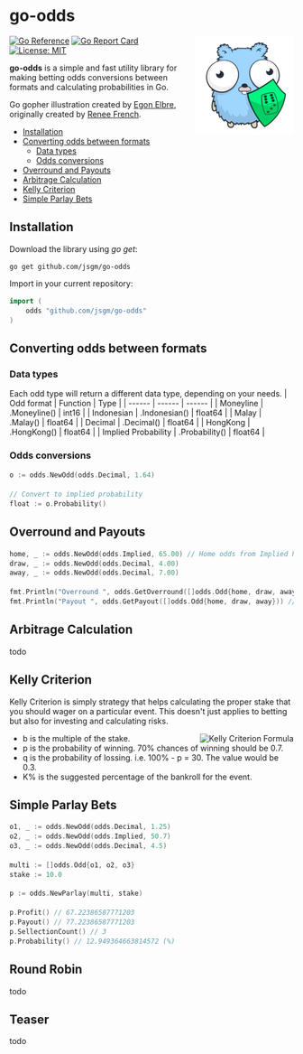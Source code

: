 # go-odds

<img align="right" src="https://github.com/jsgm/go-odds/raw/master/.github/go-odds.png" alt="go-odds" title="go-odds" />

[![Go Reference](https://pkg.go.dev/badge/badge/github.com/jsgm/go-odds.svg)](https://pkg.go.dev/github.com/jsgm/go-odds)
[![Go Report Card](https://goreportcard.com/badge/github.com/jsgm/go-odds)](https://goreportcard.com/report/github.com/jsgm/go-odds)
[![License: MIT](https://img.shields.io/badge/License-MIT-blue.svg)](https://opensource.org/licenses/MIT)

__go-odds__ is a simple and fast utility library for making betting odds conversions between formats and calculating probabilities in Go.

Go gopher illustration created by [Egon Elbre](https://github.com/egonelbre), originally created by [Renee French](https://reneefrench.blogspot.com/).

- [Installation](#installation)
- [Converting odds between formats](#converting-odds-between-formats)
  * [Data types](#data-types)
  * [Odds conversions](#odds-conversions)
- [Overround and Payouts](#overround-and-payouts)
- [Arbitrage Calculation](#arbitrage-calculation)
- [Kelly Criterion](#kelly-criterion)
- [Simple Parlay Bets](#installation)

## Installation
Download the library using _go get_:
```
go get github.com/jsgm/go-odds
```

Import in your current repository:
```go
import (
    odds "github.com/jsgm/go-odds"
)
```

## Converting odds between formats
### Data types
Each odd type will return a different data type, depending on your needs.
| Odd format | Function | Type |
| ------ | ------ | ------ |
| Moneyline | .Moneyline() | int16 |
| Indonesian | .Indonesian() | float64 |
| Malay | .Malay() | float64 |
| Decimal | .Decimal() | float64 |
| HongKong | .HongKong() | float64 |
| Implied Probability | .Probability() | float64 |

### Odds conversions
```go
o := odds.NewOdd(odds.Decimal, 1.64)

// Convert to implied probability
float := o.Probability()
```

## Overround and Payouts
```go
home, _ := odds.NewOdd(odds.Implied, 65.00) // Home odds from Implied Probability
draw, _ := odds.NewOdd(odds.Decimal, 4.00)
away, _ := odds.NewOdd(odds.Decimal, 7.00)

fmt.Println("Overround ", odds.GetOverround([]odds.Odd{home, draw, away})) // 4.285714285714278
fmt.Println("Payout ", odds.GetPayout([]odds.Odd{home, draw, away})) // 95.71428571428572
```
## Arbitrage Calculation
todo

## Kelly Criterion
Kelly Criterion is simply strategy that helps calculating the proper stake that you should wager on a particular event. This doesn't just applies to betting but also for investing and calculating risks.

<img align="right" src="https://latex.codecogs.com/svg.latex?\Large&space;K%=\frac{bp-q}{b}" alt="Kelly Criterion Formula">

- b is the multiple of the stake.
- p is the probability of winning. 70% chances of winning should be 0.7.
- q is the probability of lossing. i.e. 100% - p = 30. The value would be 0.3.
- K% is the suggested percentage of the bankroll for the event.

## Simple Parlay Bets
```go	
o1, _ := odds.NewOdd(odds.Decimal, 1.25)
o2, _ := odds.NewOdd(odds.Implied, 50.7)
o3, _ := odds.NewOdd(odds.Decimal, 4.5)

multi := []odds.Odd{o1, o2, o3} 
stake := 10.0

p := odds.NewParlay(multi, stake)

p.Profit() // 67.22386587771203
p.Payout() // 77.22386587771203
p.SellectionCount() // 3
p.Probability() // 12.949364663814572 (%)
```

## Round Robin
todo
## Teaser
todo